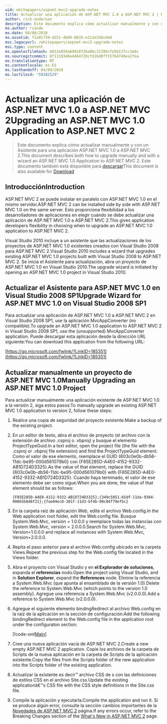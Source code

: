 ```yaml
---
uid: whitepapers/aspnet-mvc2-upgrade-notes
title: Actualizar una aplicación de ASP.NET MVC 1.0 a ASP.NET MVC 2 | Microsoft Docs
author: rick-anderson
description: Este documento explica cómo actualizar manualmente y con un Asistente para una aplicación ASP.NET MVC 1.0 a ASP.NET MVC 2. Este documento también está disponible para d...
ms.author: riande
ms.date: 04/08/2010
ms.assetid: f1a01759-d251-4b09-8835-e112e336c6dd
msc.legacyurl: /whitepapers/aspnet-mvc2-upgrade-notes
msc.type: content
ms.openlocfilehash: b012e859a6991872ba9bc3139bcfe5b137cc3e0c
ms.sourcegitcommit: 0f1119340e4464720cfd16d0ff15764746ea1fea
ms.translationtype: MT
ms.contentlocale: es-ES
ms.lasthandoff: 04/09/2019
ms.locfileid: "59382529"
---
```

# <a name="upgrading-an-aspnet-mvc-10-application-to-aspnet-mvc-2"></a><span data-ttu-id="17d9e-104">Actualizar una aplicación de ASP.NET MVC 1.0 a ASP.NET MVC 2</span><span class="sxs-lookup"><span data-stu-id="17d9e-104">Upgrading an ASP.NET MVC 1.0 Application to ASP.NET MVC 2</span></span>

> <span data-ttu-id="17d9e-105">Este documento explica cómo actualizar manualmente y con un Asistente para una aplicación ASP.NET MVC 1.0 a ASP.NET MVC 2.</span><span class="sxs-lookup"><span data-stu-id="17d9e-105">This document describes both how to upgrade manually and with a wizard an ASP.NET MVC 1.0 Application to ASP.NET MVC 2.</span></span> <span data-ttu-id="17d9e-106">Este documento también está disponible para [descargar](https://download.microsoft.com/download/F/1/6/F16F9AF9-8EF4-4845-BC97-639791D5699C/MVC2-Upgrade-Notes.pdf)</span><span class="sxs-lookup"><span data-stu-id="17d9e-106">This document is also available for [Download](https://download.microsoft.com/download/F/1/6/F16F9AF9-8EF4-4845-BC97-639791D5699C/MVC2-Upgrade-Notes.pdf)</span></span>


## <a name="introduction"></a><span data-ttu-id="17d9e-107">Introducción</span><span class="sxs-lookup"><span data-stu-id="17d9e-107">Introduction</span></span>

<span data-ttu-id="17d9e-108">ASP.NET MVC 2 se puede instalar en paralelo con ASP.NET MVC 1.0 en el mismo servidor.</span><span class="sxs-lookup"><span data-stu-id="17d9e-108">ASP.NET MVC 2 can be installed side by side with ASP.NET MVC 1.0 on the same server.</span></span> <span data-ttu-id="17d9e-109">Esto proporciona flexibilidad a los desarrolladores de aplicaciones en elegir cuándo se debe actualizar una aplicación de ASP.NET MVC 1.0 a ASP.NET MVC 2.</span><span class="sxs-lookup"><span data-stu-id="17d9e-109">This gives application developers flexibility in choosing when to upgrade an ASP.NET MVC 1.0 application to ASP.NET MVC 2.</span></span>

<span data-ttu-id="17d9e-110">Visual Studio 2010 incluye a un asistente que las actualizaciones de los proyectos de ASP.NET MVC 1.0 existentes creados con Visual Studio 2008 para ASP.NET MVC 2.</span><span class="sxs-lookup"><span data-stu-id="17d9e-110">Visual Studio 2010 includes a wizard that upgrades existing ASP.NET MVC 1.0 projects built with Visual Studio 2008 to ASP.NET MVC 2.</span></span> <span data-ttu-id="17d9e-111">Se inicia el Asistente para actualización, abra un proyecto de ASP.NET MVC 1.0 en Visual Studio 2010.</span><span class="sxs-lookup"><span data-stu-id="17d9e-111">The upgrade wizard is initiated by opening an ASP.NET MVC 1.0 project in Visual Studio 2010.</span></span>

## <a name="upgrade-wizard-for-aspnet-mvc-10-on-visual-studio-2008-sp1"></a><span data-ttu-id="17d9e-112">Actualizar el Asistente para ASP.NET MVC 1.0 en Visual Studio 2008 SP1</span><span class="sxs-lookup"><span data-stu-id="17d9e-112">Upgrade Wizard for ASP.NET MVC 1.0 on Visual Studio 2008 SP1</span></span>

<span data-ttu-id="17d9e-113">Para actualizar una aplicación de ASP.NET MVC 1.0 a ASP.NET MVC 2 en Visual Studio 2008 SP1, use la aplicación MvcAppConverter (no compatible).</span><span class="sxs-lookup"><span data-stu-id="17d9e-113">To upgrade an ASP.NET MVC 1.0 application to ASP.NET MVC 2 in Visual Studio 2008 SP1, use the (unsupported) MvcAppConverter application.</span></span> <span data-ttu-id="17d9e-114">Puede descargar esta aplicación desde la dirección URL siguiente:</span><span class="sxs-lookup"><span data-stu-id="17d9e-114">You can download this application from the following URL:</span></span>

[https://go.microsoft.com/fwlink/?LinkID=185351](https://go.microsoft.com/fwlink/?LinkID=185351)

## <a name="manually-upgrading-an-aspnet-mvc-10-project"></a><span data-ttu-id="17d9e-115">Actualizar manualmente un proyecto de ASP.NET MVC 1.0</span><span class="sxs-lookup"><span data-stu-id="17d9e-115">Manually Upgrading an ASP.NET MVC 1.0 Project</span></span>

<span data-ttu-id="17d9e-116">Para actualizar manualmente una aplicación existente de ASP.NET MVC 1.0 a la versión 2, siga estos pasos:</span><span class="sxs-lookup"><span data-stu-id="17d9e-116">To manually upgrade an existing ASP.NET MVC 1.0 application to version 2, follow these steps:</span></span>

1. <span data-ttu-id="17d9e-117">Realice una copia de seguridad del proyecto existente.</span><span class="sxs-lookup"><span data-stu-id="17d9e-117">Make a backup of the existing project.</span></span>
2. <span data-ttu-id="17d9e-118">En un editor de texto, abra el archivo de proyecto (el archivo con la extensión de archivo .csproj o .vbproj) y busque el elemento ProjectTypeGuid.</span><span class="sxs-lookup"><span data-stu-id="17d9e-118">In a text editor, open the project file (the file with the .csproj or .vbproj file extension) and find the ProjectTypeGuid element.</span></span> <span data-ttu-id="17d9e-119">Como el valor de ese elemento, reemplace el GUID {603c0e0b-db56-11dc-be95-000d561079b0} con {F85E285D-A4E0-4152-9332-AB1D724D3325}.</span><span class="sxs-lookup"><span data-stu-id="17d9e-119">As the value of that element, replace the GUID {603c0e0b-db56-11dc-be95-000d561079b0} with {F85E285D-A4E0-4152-9332-AB1D724D3325}.</span></span> <span data-ttu-id="17d9e-120">Cuando haya terminado, el valor de ese elemento debe ser como sigue:</span><span class="sxs-lookup"><span data-stu-id="17d9e-120">When you are done, the value of that element should be as follows:</span></span> 

    `{F85E285D-A4E0-4152-9332-AB1D724D3325};{349c5851-65df-11da-9384-00065b846f21};{fae04ec0-301f-11d3-bf4b-00c04f79efbc}`
3. <span data-ttu-id="17d9e-121">En la carpeta raíz de aplicación Web, edite el archivo Web.config.</span><span class="sxs-lookup"><span data-stu-id="17d9e-121">In the Web application root folder, edit the Web.config file.</span></span> <span data-ttu-id="17d9e-122">Busque System.Web.Mvc, versión = 1.0.0.0 y reemplace todas las instancias con System.Web.Mvc, versión = 2.0.0.0.</span><span class="sxs-lookup"><span data-stu-id="17d9e-122">Search for System.Web.Mvc, Version=1.0.0.0 and replace all instances with System.Web.Mvc, Version=2.0.0.0.</span></span>
4. <span data-ttu-id="17d9e-123">Repita el paso anterior para el archivo Web.config ubicado en la carpeta Views.</span><span class="sxs-lookup"><span data-stu-id="17d9e-123">Repeat the previous step for the Web.config file located in the Views folder.</span></span>
5. <span data-ttu-id="17d9e-124">Abra el proyecto con Visual Studio y en **el Explorador de soluciones**, expanda el **referencias** nodo.</span><span class="sxs-lookup"><span data-stu-id="17d9e-124">Open the project using Visual Studio, and in **Solution Explorer**, expand the **References** node.</span></span> <span data-ttu-id="17d9e-125">Elimine la referencia a System.Web.Mvc (que apunta al ensamblado de la versión 1.0).</span><span class="sxs-lookup"><span data-stu-id="17d9e-125">Delete the reference to System.Web.Mvc (which points to the version 1.0 assembly).</span></span> <span data-ttu-id="17d9e-126">Agregue una referencia a System.Web.Mvc (v2.0.0.0).</span><span class="sxs-lookup"><span data-stu-id="17d9e-126">Add a reference to System.Web.Mvc (v2.0.0.0).</span></span>
6. <span data-ttu-id="17d9e-127">Agregue el siguiente elemento bindingRedirect al archivo Web.config en la raíz de la aplicación en la sección de configuración:</span><span class="sxs-lookup"><span data-stu-id="17d9e-127">Add the following bindingRedirect element to the Web.config file in the application root under the configuraton section:</span></span>   

    [!code-xml[Main](aspnet-mvc2-upgrade-notes/samples/sample1.xml)]
7. <span data-ttu-id="17d9e-128">Cree una nueva aplicación vacía de ASP.NET MVC 2.</span><span class="sxs-lookup"><span data-stu-id="17d9e-128">Create a new empty ASP.NET MVC 2 application.</span></span> <span data-ttu-id="17d9e-129">Copie los archivos de la carpeta de Scripts de la nueva aplicación en la carpeta de Scripts de la aplicación existente.</span><span class="sxs-lookup"><span data-stu-id="17d9e-129">Copy the files from the Scripts folder of the new application into the Scripts folder of the existing application.</span></span>
8. <span data-ttu-id="17d9e-130">Actualizar la existente es decir™ archivo CSS de s con las definiciones de estilos CSS en el archivo Site.css.</span><span class="sxs-lookup"><span data-stu-id="17d9e-130">Update the existing applicationâ€™s CSS file with the CSS style definitions in the Site.css file.</span></span>
9. <span data-ttu-id="17d9e-131">Compile la aplicación y ejecutarla.</span><span class="sxs-lookup"><span data-stu-id="17d9e-131">Compile the application and run it.</span></span> <span data-ttu-id="17d9e-132">Si se produce algún error, consulte la sección cambios importantes de la [Novedades de ASP.NET MVC 2](https://go.microsoft.com/fwlink/?LinkID=185038) página.</span><span class="sxs-lookup"><span data-stu-id="17d9e-132">If any errors occur, refer to the Breaking Changes section of the [What's New in ASP.NET MVC 2](https://go.microsoft.com/fwlink/?LinkID=185038) page.</span></span>
